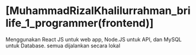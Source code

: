# [MuhammadRizalKhalilurrahman_brilife_1_programmer(frontend)]
Menggunakan React JS untuk web app, Node.JS untuk API, dan MySQL untuk Database. semua dijalankan secara lokal   